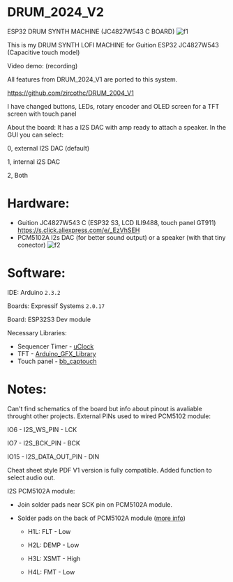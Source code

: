 # DRUM_2024_V2

ESP32 DRUM SYNTH MACHINE (JC4827W543 C BOARD)
![f1](https://github.com/user-attachments/assets/2a1553a7-c619-46e3-85d1-9accf7e8d883)

This is my DRUM SYNTH LOFI MACHINE for Guition ESP32 JC4827W543 (Capacitive touch model)


Video demo: (recording)

All features from DRUM_2024_V1 are ported to this system.

https://github.com/zircothc/DRUM_2004_V1

I have changed buttons, LEDs, rotary encoder and OLED screen for a TFT screen with touch panel
 

About the board:
It has a I2S DAC with amp ready to attach a speaker.
In the GUI you can select:

0, external I2S DAC (default)

1, internal i2S DAC

2, Both


# Hardware:

- Guition JC4827W543 C (ESP32 S3, LCD ILI9488, touch panel GT911)
  https://s.click.aliexpress.com/e/_EzVhSEH
- PCM5102A I2s DAC (for better sound output) or a speaker (with that tiny conector)
![f2](https://github.com/user-attachments/assets/50792e90-f98d-4648-8dcf-d77ab2399e5a)

# Software:

IDE:
Arduino `2.3.2`

Boards:
Expressif Systems `2.0.17`

Board: ESP32S3 Dev module

Necessary Libraries:

- Sequencer Timer - [uClock](https://github.com/midilab/uClock)
- TFT - [Arduino_GFX_Library](https://github.com/moononournation/Arduino_GFX)
- Touch panel - [bb_captouch](https://github.com/bitbank2/bb_captouch)

# Notes:

Can't find schematics of the board but info about pinout is avaliable throught other projects.
External PINs used to wired PCM5102 module:

IO6 - I2S_WS_PIN - LCK

IO7 - I2S_BCK_PIN - BCK

IO15 - I2S_DATA_OUT_PIN - DIN


Cheat sheet style PDF V1 version is fully compatible. Added function to select audio out.

I2S PCM5102A module:
- Join solder pads near SCK pin on PCM5102A module.
- Solder pads on the back of PCM5102A module ([more info](https://github.com/pschatzmann/ESP32-A2DP/wiki/External-DAC#pcm5102-dac))
  
  - H1L: FLT - Low
  
  - H2L: DEMP - Low
  
  - H3L: XSMT - High
  
  - H4L: FMT - Low
 
    
